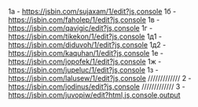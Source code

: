 1а - https://jsbin.com/sujaxam/1/edit?js,console
1б - https://jsbin.com/faholep/1/edit?js,console
1в - https://jsbin.com/qavigic/edit?js,console
1г - https://jsbin.com/tikekon/1/edit?js,console
1д1 - https://jsbin.com/diduvoh/1/edit?js,console
1д2 - https://jsbin.com/kaquhan/1/edit?js,console
1е - https://jsbin.com/jopofek/1/edit?js,console
1ж - https://jsbin.com/jupeluc/1/edit?js,console
1з - https://jsbin.com/lalusew/1/edit?js,console
/////////////
2 - https://jsbin.com/jodinus/edit?js,console
/////////////
3 - https://jsbin.com/juvopiw/edit?html,js,console,output
